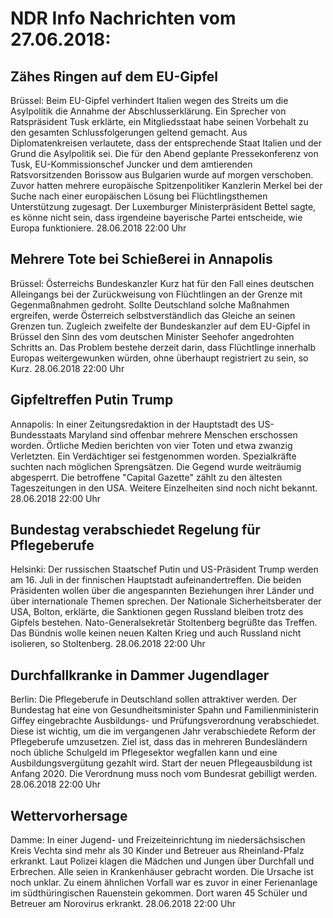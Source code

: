 # NDR Info Nachrichten vom 27.06.2018:


## Zähes Ringen auf dem EU-Gipfel
Brüssel: Beim EU-Gipfel verhindert Italien wegen des Streits um die Asylpolitik die Annahme der Abschlusserklärung. Ein Sprecher von Ratspräsident Tusk erklärte, ein Mitgliedsstaat habe seinen Vorbehalt zu den gesamten Schlussfolgerungen geltend gemacht. Aus Diplomatenkreisen verlautete, dass der entsprechende Staat Italien und der Grund die Asylpolitik sei. Die für den Abend geplante Pressekonferenz von Tusk, EU-Kommissionschef Juncker und dem amtierenden Ratsvorsitzenden Borissow aus Bulgarien wurde auf morgen verschoben. Zuvor hatten mehrere europäische Spitzenpolitiker Kanzlerin Merkel bei der Suche nach einer europäischen Lösung bei Flüchtlingsthemen Unterstützung zugesagt. Der Luxemburger Ministerpräsident Bettel sagte, es könne nicht sein, dass irgendeine bayerische Partei entscheide, wie Europa funktioniere. 28.06.2018 22:00 Uhr 

## Mehrere Tote bei Schießerei in Annapolis
Brüssel: Österreichs Bundeskanzler Kurz hat für den Fall eines deutschen Alleingangs bei der Zurückweisung von Flüchtlingen an der Grenze mit Gegenmaßnahmen gedroht. Sollte Deutschland solche Maßnahmen ergreifen, werde Österreich selbstverständlich das Gleiche an seinen Grenzen tun. Zugleich zweifelte der Bundeskanzler auf dem EU-Gipfel in Brüssel den Sinn des vom deutschen Minister Seehofer angedrohten Schritts an. Das Problem bestehe derzeit darin, dass Flüchtlinge innerhalb Europas weitergewunken würden, ohne überhaupt registriert zu sein, so Kurz. 28.06.2018 22:00 Uhr 

## Gipfeltreffen Putin Trump
Annapolis: In einer Zeitungsredaktion in der Hauptstadt des US-Bundesstaats Maryland sind offenbar mehrere Menschen erschossen worden. Örtliche Medien berichten von vier Toten und etwa zwanzig Verletzten. Ein Verdächtiger sei festgenommen worden. Spezialkräfte suchten nach möglichen Sprengsätzen. Die Gegend wurde weiträumig abgesperrt. Die betroffene "Capital Gazette" zählt zu den ältesten Tageszeitungen in den USA. Weitere Einzelheiten sind noch nicht bekannt. 28.06.2018 22:00 Uhr 

## Bundestag verabschiedet Regelung für Pflegeberufe
Helsinki: Der russischen Staatschef Putin und US-Präsident Trump werden am 16. Juli in der finnischen Hauptstadt aufeinandertreffen. Die beiden Präsidenten wollen über die angespannten Beziehungen ihrer Länder und über internationale Themen sprechen. Der Nationale Sicherheitsberater der USA, Bolton, erklärte, die Sanktionen gegen Russland bleiben trotz des Gipfels bestehen. Nato-Generalsekretär Stoltenberg begrüßte das Treffen. Das Bündnis wolle keinen neuen Kalten Krieg und auch Russland nicht isolieren, so Stoltenberg. 28.06.2018 22:00 Uhr 

## Durchfallkranke in Dammer Jugendlager
Berlin: Die Pflegeberufe in Deutschland sollen attraktiver werden. Der Bundestag hat eine von Gesundheitsminister Spahn und Familienministerin Giffey eingebrachte Ausbildungs- und Prüfungsverordnung verabschiedet. Diese ist wichtig, um die im vergangenen Jahr verabschiedete Reform der Pflegeberufe umzusetzen. Ziel ist, dass das in mehreren Bundesländern noch übliche Schulgeld im Pflegesektor wegfallen kann und eine Ausbildungsvergütung gezahlt wird. Start der neuen Pflegeausbildung ist Anfang 2020. Die Verordnung muss noch vom Bundesrat gebilligt werden. 28.06.2018 22:00 Uhr 

## Wettervorhersage
Damme: In einer Jugend- und Freizeiteinrichtung im niedersächsischen Kreis Vechta sind mehr als 30 Kinder und Betreuer aus Rheinland-Pfalz erkrankt. Laut Polizei klagen die Mädchen und Jungen über Durchfall und Erbrechen. Alle seien in Krankenhäuser gebracht worden. Die Ursache ist noch unklar. Zu einem ähnlichen Vorfall war es zuvor in einer Ferienanlage im südthüringischen Rauenstein gekommen. Dort waren 45 Schüler und Betreuer am Norovirus erkrankt. 28.06.2018 22:00 Uhr 
